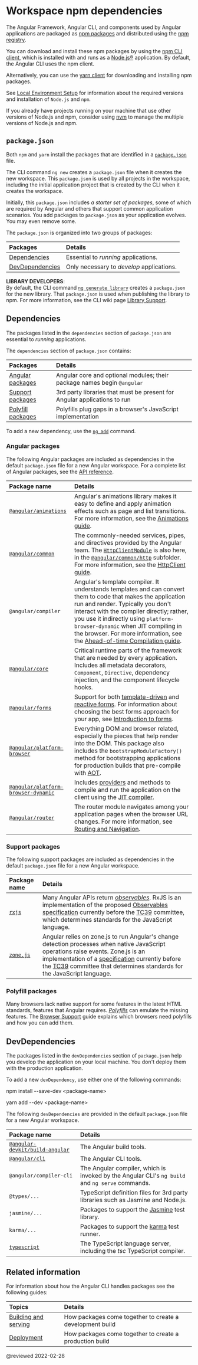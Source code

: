 # Workspace npm dependencies

The Angular Framework, Angular CLI, and components used by Angular applications are packaged as [npm packages](https://docs.npmjs.com/getting-started/what-is-npm "What is npm?") and distributed using the [npm registry](https://docs.npmjs.com).

You can download and install these npm packages by using the [npm CLI client](https://docs.npmjs.com/cli/install), which is installed with and runs as a [Node.js®](https://nodejs.org "Nodejs.org") application.
By default, the Angular CLI uses the npm client.

Alternatively, you can use the [yarn client](https://yarnpkg.com) for downloading and installing npm packages.

<div class="alert is-helpful">

See [Local Environment Setup](guide/setup-local "Setting up for Local Development") for information about the required versions and installation of `Node.js` and `npm`.

If you already have projects running on your machine that use other versions of Node.js and npm, consider using [nvm](https://github.com/creationix/nvm) to manage the multiple versions of Node.js and npm.

</div>

## `package.json`

Both `npm` and `yarn` install the packages that are identified in a [`package.json`](https://docs.npmjs.com/files/package.json) file.

The CLI command `ng new` creates a `package.json` file when it creates the new workspace.
This `package.json` is used by all projects in the workspace, including the initial application project that is created by the CLI when it creates the workspace.

Initially, this `package.json` includes *a starter set of packages*, some of which are required by Angular and others that support common application scenarios.
You add packages to `package.json` as your application evolves.
You may even remove some.

The `package.json` is organized into two groups of packages:

| Packages | Details |
| :------- | :------ |
| [Dependencies](guide/npm-packages#dependencies) | Essential to *running* applications. |
| [DevDependencies](guide/npm-packages#dev-dependencies) | Only necessary to *develop* applications. |

<div class="alert is-helpful">

**LIBRARY DEVELOPERS**: <br />
By default, the CLI command [`ng generate library`](cli/generate) creates a `package.json` for the new library.
That `package.json` is used when publishing the library to npm.
For more information, see the CLI wiki page [Library Support](guide/creating-libraries).

</div>

<a id="dependencies"></a>

## Dependencies

The packages listed in the `dependencies` section of `package.json` are essential to *running* applications.

The `dependencies` section of `package.json` contains:

| Packages | Details |
| :------- | :------ |
| [Angular packages](#angular-packages) | Angular core and optional modules; their package names begin `@angular` |
| [Support packages](#support-packages) | 3rd party libraries that must be present for Angular applications to run |
| [Polyfill packages](#polyfills) | Polyfills plug gaps in a browser's JavaScript implementation |

To add a new dependency, use the [`ng add`](cli/add) command.

<a id="angular-packages"></a>

### Angular packages

The following Angular packages are included as dependencies in the default `package.json` file for a new Angular workspace.
For a complete list of Angular packages, see the [API reference](api?type=package).

| Package name | Details |
| :----------- | :------ |
| [`@angular/animations`](api/animations) | Angular's animations library makes it easy to define and apply animation effects such as page and list transitions. For more information, see the [Animations guide](guide/animations). |
| [`@angular/common`](api/common) | The commonly-needed services, pipes, and directives provided by the Angular team. The [`HttpClientModule`](api/common/http/HttpClientModule) is also here, in the [`@angular/common/http`](api/common/http) subfolder. For more information, see the [HttpClient guide](guide/http). |
| `@angular/compiler` | Angular's template compiler. It understands templates and can convert them to code that makes the application run and render. Typically you don't interact with the compiler directly; rather, you use it indirectly using `platform-browser-dynamic` when JIT compiling in the browser. For more information, see the [Ahead-of-time Compilation guide](guide/aot-compiler). |
| [`@angular/core`](api/core) | Critical runtime parts of the framework that are needed by every application. Includes all metadata decorators, `Component`, `Directive`,  dependency injection, and the component lifecycle hooks. |
| [`@angular/forms`](api/forms) | Support for both [template-driven](guide/forms) and [reactive forms](guide/reactive-forms). For information about choosing the best forms approach for your app, see [Introduction to forms](guide/forms-overview). |
| [`@angular/platform-browser`](api/platform-browser) | Everything DOM and browser related, especially the pieces that help render into the DOM. This package also includes the `bootstrapModuleFactory()` method for bootstrapping applications for production builds that pre-compile with [AOT](guide/aot-compiler). |
| [`@angular/platform-browser-dynamic`](api/platform-browser-dynamic) | Includes [providers](api/core/Provider) and methods to compile and run the application on the client using the [JIT compiler](guide/aot-compiler). |
| [`@angular/router`](api/router) | The router module navigates among your application pages when the browser URL changes. For more information, see [Routing and Navigation](guide/router). |

<a id="support-packages"></a>

### Support packages

The following support packages are included as dependencies in the default `package.json` file for a new Angular workspace.

| Package name | Details |
| :----------- | :------ |
| [`rxjs`](https://github.com/ReactiveX/rxjs) | Many Angular APIs return [*observables*](guide/glossary#observable). RxJS is an implementation of the proposed [Observables specification](https://github.com/tc39/proposal-observable) currently before the [TC39](https://www.ecma-international.org/memento/tc39.htm) committee, which determines standards for the JavaScript language. |
| [`zone.js`](https://github.com/angular/zone.js) | Angular relies on zone.js to run Angular's change detection processes when native JavaScript operations raise events. Zone.js is an implementation of a [specification](https://gist.github.com/mhevery/63fdcdf7c65886051d55) currently before the [TC39](https://www.ecma-international.org/memento/tc39.htm) committee that determines standards for the JavaScript language. |

<a id="polyfills"></a>

### Polyfill packages

Many browsers lack native support for some features in the latest HTML standards, features that Angular requires.
[*Polyfills*](https://en.wikipedia.org/wiki/Polyfill_(programming)) can emulate the missing features.
The [Browser Support](guide/browser-support) guide explains which browsers need polyfills and how you can add them.

<a id="dev-dependencies"></a>

## DevDependencies

The packages listed in the `devDependencies` section of `package.json` help you develop the application on your local machine.
You don't deploy them with the production application.

To add a new `devDependency`, use either one of the following commands:

<code-example format="shell" language="shell">

npm install --save-dev &lt;package-name&gt;

</code-example>

<code-example format="shell" language="shell">

yarn add --dev &lt;package-name&gt;

</code-example>

The following `devDependencies` are provided in the default `package.json` file for a new Angular workspace.

| Package name | Details |
| :----------- | :------ |
| [`@angular-devkit/build-angular`](https://github.com/angular/angular-cli) | The Angular build tools. |
| [`@angular/cli`](https://github.com/angular/angular-cli) | The Angular CLI tools. |
| `@angular/compiler-cli` | The Angular compiler, which is invoked by the Angular CLI's `ng build` and `ng serve` commands. |
| `@types/...` | TypeScript definition files for 3rd party libraries such as Jasmine and Node.js. |
| `jasmine/...` | Packages to support the [Jasmine](https://jasmine.github.io) test library. |
| `karma/...` | Packages to support the [karma](https://www.npmjs.com/package/karma) test runner. |
| [`typescript`](https://www.npmjs.com/package/typescript) | The TypeScript language server, including the *tsc* TypeScript compiler. |

## Related information

For information about how the Angular CLI handles packages see the following guides:

| Topics | Details |
| :----- | :------ |
| [Building and serving](guide/build) | How packages come together to create a development build |
| [Deployment](guide/deployment) | How packages come together to create a production build |

<!-- links -->

<!-- external links -->

<!-- end links -->

@reviewed 2022-02-28
